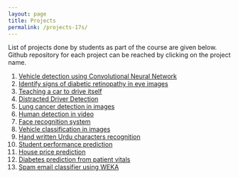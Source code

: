 ```yaml
---
layout: page
title: Projects
permalink: /projects-17s/
---
```


List of projects done by students as part of the course are  given below.
Github repository for each project can be reached by clicking on the project name.

<ol style="margin-top:10px;">
<li>
<div class="materials-item">
  <a href="https://github.com/faisalfaissi/Vehicle-Detection-with-Convolution-Neural-Network-">
    Vehicle detection using Convolutional Neural Network
  </a>
</div>
</li>
<li>
<div class="materials-item">
  <a href="https://github.com/iqraimran/ML-project">
    Identify signs of diabetic retinopathy in eye images
  </a>
</div>
</li>
<li>
<div class="materials-item">
  <a href="https://github.com/faysalrafeeq/Self-Driving-Car-Simulator-Code">
    Teaching a car to drive itself
  </a>
</div>
</li>
<li>
<div class="materials-item">
  <a href="https://github.com/AZEEM1234/Distracted-Driver-Detection">
    Distracted Driver Detection
  </a>
</div>
</li>
<li>
<div class="materials-item">
  <a href="https://github.com/alerazabhatti/ImproveLungCancerDetection.git">
    Lung cancer detection in images
  </a>
</div>
</li>
<li>
<div class="materials-item">
  <a href="https://github.com/Ghulamrasool11/Human-Detection-with-Convolution-neural-network-">
    Human detection in video
  </a>
</div>
</li>
<li>
<div class="materials-item">
  <a href="https://github.com/saadmirza15/face-detection">
    Face recognition system
  </a>
</div>
</li>
<li>
<div class="materials-item">
  <a href="https://github.com/ranamarwat9293/Vehicle-Detection-Through-Convolution-and-Neural-Network">
    Vehicle classification in images
  </a>
</div>
</li>
<li>
<div class="materials-item">
  <a href="https://github.com/ayeshaajmal/IML_Project">
    Hand written Urdu characters recognition
  </a>
</div>
</li>
<li>
<div class="materials-item">
  <a href="https://github.com/iamasifnazir/Student-Performance">
    Student performance prediction
  </a>
</div>
</li>
<li>
<div class="materials-item">
  <a href="https://github.com/asadalinoor/IML-Project-.git">
    House price prediction
  </a>
</div>
</li>
<li>
<div class="materials-item">
  <a href="https://github.com/Naqshali/IML-Final-Semester-Project">
    Diabetes prediction from patient vitals
  </a>
</div>
</li>
<li>
<div class="materials-item">
  <a href="https://github.com/waleedalinizami/IML-Smester-Project.git">
    Spam email classifier using WEKA
  </a>
</div>
</li>
</ol>
